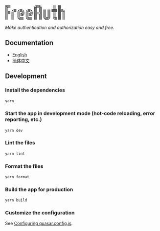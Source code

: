 <img src="src/assets/logo.png"/>

<p>
    <em>Make authentication and authorization easy and free.</em>
</p>

## Documentation

- [English](https://freeauth.decentfox.com/)
- [简体中文](https://zh.freeauth.decentfox.com/)

## Development

### Install the dependencies

```bash
yarn
```

### Start the app in development mode (hot-code reloading, error reporting, etc.)

```bash
yarn dev
```

### Lint the files

```bash
yarn lint
```

### Format the files

```bash
yarn format
```

### Build the app for production

```bash
yarn build
```

### Customize the configuration

See [Configuring quasar.config.js](https://v2.quasar.dev/quasar-cli-vite/quasar-config-js).
